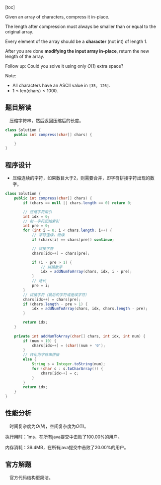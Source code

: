 [toc]

Given an array of characters, compress it in-place.

The length after compression must always be smaller than or equal to the original array.

Every element of the array should be a **character** (not int) of length 1.

After you are done **modifying the input array in-place**, return the new length of the array.



Follow up:
Could you solve it using only $O(1)$ extra space?



Note:

* All characters have an ASCII value in `[35, 126]`.
* $1 \le \text{len(chars)} \le 1000$.



## 题目解读

&emsp;压缩字符串，然后返回压缩后的长度。

```java
class Solution {
    public int compress(char[] chars) {

    }
}
```

## 程序设计

* 压缩连续的字符，如果数目大于2，则需要合并，即字符拼接字符出现的数字。

```java
class Solution {
    public int compress(char[] chars) {
        if (chars == null || chars.length == 0) return 0;

        // 压缩字符索引
        int idx = 0;
        // 前一字符起始索引
        int pre = 0;
        for (int i = 0; i < chars.length; i++) {
            // 字符连续，继续
            if (chars[i] == chars[pre]) continue;

            // 拼接字符
            chars[idx++] = chars[pre];

            if (i - pre > 1) {
                // 拼接数字
                idx = addNumToArray(chars, idx, i - pre);
            } 
            // 迭代
            pre = i;
        }
        // 拼接字符（最后的字符或连续字符）
        chars[idx++] = chars[pre];
        if (chars.length - pre > 1) {
            idx = addNumToArray(chars, idx, chars.length - pre);
        }

        return idx;
    }
    
    private int addNumToArray(char[] chars, int idx, int num) {
        if (num < 10) {
            chars[idx++] = (char)(num + '0');
        } 
        // 转化为字符串拼接
        else {
            String s = Integer.toString(num);
            for (char c : s.toCharArray()) {
                chars[idx++] = c;
            }
        }
        return idx;
    }
}
```

## 性能分析

&emsp;时间复杂度为$O(N)$，空间复杂度为$O(1)$。

执行用时：1ms，在所有java提交中击败了100.00%的用户。

内存消耗：39.4MB，在所有java提交中击败了20.00%的用户。

## 官方解题

&emsp;官方代码结构更简洁。